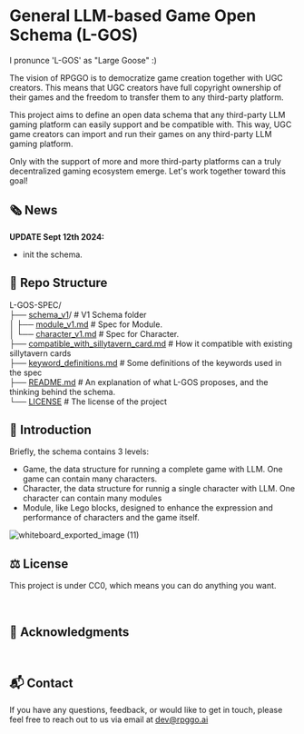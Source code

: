 # General LLM-based Game Open Schema (L-GOS)


I pronunce 'L-GOS' as "Large Goose" :)


The vision of RPGGO is to democratize game creation together with UGC creators. This means that UGC creators have full copyright ownership of their games and the freedom to transfer them to any third-party platform.

This project aims to define an open data schema that any third-party LLM gaming platform can easily support and be compatible with. This way, UGC game creators can import and run their games on any third-party LLM gaming platform.

Only with the support of more and more third-party platforms can a truly decentralized gaming ecosystem emerge. Let's work together toward this goal!

## 🗞️ News

**UPDATE Sept 12th 2024:**
- init the schema.


## 📂 Repo Structure

L-GOS-SPEC/ <br>
├── [schema_v1](./schema_v1/)/                            # V1 Schema folder <br>
│   ├── [module_v1.md](./schema_v1/module_v1.md)          # Spec for Module.  <br>
│   └── [character_v1.md](./schema_v1/character_v1.md)    # Spec for Character. <br>
├── [compatible_with_sillytavern_card.md](./compatible_with_sillytavern_card.md)    # How it compatible with existing sillytavern cards <br>
├── [keyword_definitions.md](./keyword_definitions.md)    # Some definitions of the keywords used in the spec <br>
├── [README.md](./README.md)                              # An explanation of what L-GOS proposes, and the thinking behind the schema. <br>
└── [LICENSE](./LICENSE)                                  # The license of the project <br>

## 📑 Introduction

Briefly, the schema contains 3 levels:
- Game, the data structure for running a complete game with LLM. One game can contain many characters.
- Character, the data structure for runnig a single character with LLM. One character can contain many modules
- Module, like Lego blocks, designed to enhance the expression and performance of characters and the game itself.

![whiteboard_exported_image (11)](https://github.com/user-attachments/assets/0f9de6a9-1671-4eb6-91c4-2588aba9aa75)



## ⚖️ License

This project is under CC0, which means you can do anything you want.

<br>

## 🤝 Acknowledgments


<br>

## 📬 Contact

If you have any questions, feedback, or would like to get in touch, please feel free to reach out to us via email at [dev@rpggo.ai](mailto:dev@rpggo.ai)
